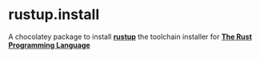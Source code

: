 # rustup.install
A chocolatey package to install [**rustup**](https://rustup.rs/) the toolchain installer for  [**The Rust Programming Language**](https://www.rust-lang.org/)
